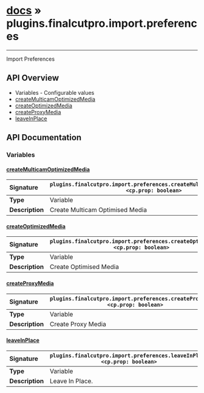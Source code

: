 # [docs](index.md) » plugins.finalcutpro.import.preferences
---

Import Preferences

## API Overview
* Variables - Configurable values
 * [createMulticamOptimizedMedia](#createmulticamoptimizedmedia)
 * [createOptimizedMedia](#createoptimizedmedia)
 * [createProxyMedia](#createproxymedia)
 * [leaveInPlace](#leaveinplace)

## API Documentation

### Variables

#### [createMulticamOptimizedMedia](#createmulticamoptimizedmedia)
| <span style="float: left;">**Signature**</span> | <span style="float: left;">`plugins.finalcutpro.import.preferences.createMulticamOptimizedMedia <cp.prop: boolean>` </span>                                                          |
| -----------------------------------------------------|---------------------------------------------------------------------------------------------------------|
| **Type**                                             | Variable |
| **Description**                                      | Create Multicam Optimised Media |

#### [createOptimizedMedia](#createoptimizedmedia)
| <span style="float: left;">**Signature**</span> | <span style="float: left;">`plugins.finalcutpro.import.preferences.createOptimizedMedia <cp.prop: boolean>` </span>                                                          |
| -----------------------------------------------------|---------------------------------------------------------------------------------------------------------|
| **Type**                                             | Variable |
| **Description**                                      | Create Optimised Media |

#### [createProxyMedia](#createproxymedia)
| <span style="float: left;">**Signature**</span> | <span style="float: left;">`plugins.finalcutpro.import.preferences.createProxyMedia <cp.prop: boolean>` </span>                                                          |
| -----------------------------------------------------|---------------------------------------------------------------------------------------------------------|
| **Type**                                             | Variable |
| **Description**                                      | Create Proxy Media |

#### [leaveInPlace](#leaveinplace)
| <span style="float: left;">**Signature**</span> | <span style="float: left;">`plugins.finalcutpro.import.preferences.leaveInPlace <cp.prop: boolean>` </span>                                                          |
| -----------------------------------------------------|---------------------------------------------------------------------------------------------------------|
| **Type**                                             | Variable |
| **Description**                                      | Leave In Place. |

